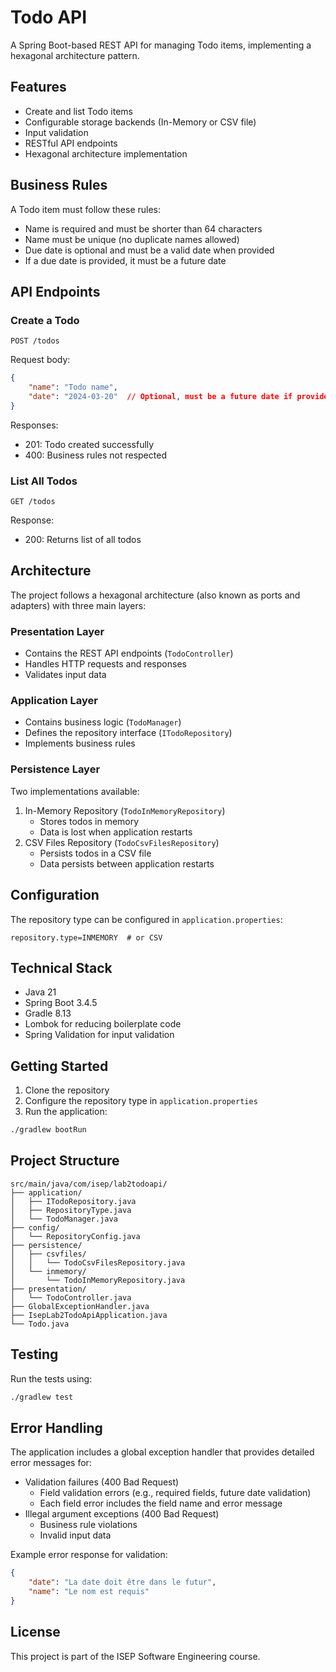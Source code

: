# Todo API

A Spring Boot-based REST API for managing Todo items, implementing a hexagonal architecture pattern.

## Features

- Create and list Todo items
- Configurable storage backends (In-Memory or CSV file)
- Input validation
- RESTful API endpoints
- Hexagonal architecture implementation

## Business Rules

A Todo item must follow these rules:
- Name is required and must be shorter than 64 characters
- Name must be unique (no duplicate names allowed)
- Due date is optional and must be a valid date when provided
- If a due date is provided, it must be a future date

## API Endpoints

### Create a Todo
```
POST /todos
```
Request body:
```json
{
    "name": "Todo name",
    "date": "2024-03-20"  // Optional, must be a future date if provided
}
```
Responses:
- 201: Todo created successfully
- 400: Business rules not respected

### List All Todos
```
GET /todos
```
Response:
- 200: Returns list of all todos

## Architecture

The project follows a hexagonal architecture (also known as ports and adapters) with three main layers:

### Presentation Layer
- Contains the REST API endpoints (`TodoController`)
- Handles HTTP requests and responses
- Validates input data

### Application Layer
- Contains business logic (`TodoManager`)
- Defines the repository interface (`ITodoRepository`)
- Implements business rules

### Persistence Layer
Two implementations available:
1. In-Memory Repository (`TodoInMemoryRepository`)
   - Stores todos in memory
   - Data is lost when application restarts
2. CSV Files Repository (`TodoCsvFilesRepository`)
   - Persists todos in a CSV file
   - Data persists between application restarts

## Configuration

The repository type can be configured in `application.properties`:
```properties
repository.type=INMEMORY  # or CSV
```

## Technical Stack

- Java 21
- Spring Boot 3.4.5
- Gradle 8.13
- Lombok for reducing boilerplate code
- Spring Validation for input validation

## Getting Started

1. Clone the repository
2. Configure the repository type in `application.properties`
3. Run the application:
```bash
./gradlew bootRun
```

## Project Structure

```
src/main/java/com/isep/lab2todoapi/
├── application/
│   ├── ITodoRepository.java
│   ├── RepositoryType.java
│   └── TodoManager.java
├── config/
│   └── RepositoryConfig.java
├── persistence/
│   ├── csvfiles/
│   │   └── TodoCsvFilesRepository.java
│   └── inmemory/
│       └── TodoInMemoryRepository.java
├── presentation/
│   └── TodoController.java
├── GlobalExceptionHandler.java
├── IsepLab2TodoApiApplication.java
└── Todo.java
```

## Testing

Run the tests using:
```bash
./gradlew test
```

## Error Handling

The application includes a global exception handler that provides detailed error messages for:
- Validation failures (400 Bad Request)
  - Field validation errors (e.g., required fields, future date validation)
  - Each field error includes the field name and error message
- Illegal argument exceptions (400 Bad Request)
  - Business rule violations
  - Invalid input data

Example error response for validation:
```json
{
    "date": "La date doit être dans le futur",
    "name": "Le nom est requis"
}
```

## License

This project is part of the ISEP Software Engineering course.